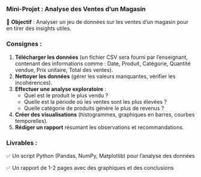 ### **Mini-Projet : Analyse des Ventes d’un Magasin**  
📌 **Objectif** : Analyser un jeu de données sur les ventes d’un magasin pour en tirer des insights utiles.  

### **Consignes** :  
1. **Télécharger les données** (un fichier CSV sera fourni par l’enseignant, contenant des informations comme : Date, Produit, Catégorie, Quantité vendue, Prix unitaire, Total des ventes).  
2. **Nettoyer les données** (gérer les valeurs manquantes, vérifier les incohérences).  
3. **Effectuer une analyse exploratoire** :  
   - Quel est le produit le plus vendu ?  
   - Quelle est la période où les ventes sont les plus élevées ?  
   - Quelle catégorie de produits génère le plus de revenus ?  
4. **Créer des visualisations** (histogrammes, graphiques en barres, courbes temporelles).  
5. **Rédiger un rapport** résumant les observations et recommandations.  

### **Livrables** :  
✅ Un script Python (Pandas, NumPy, Matplotlib) pour l’analyse des données

✅ Un rapport de 1-2 pages avec des graphiques et des conclusions  
